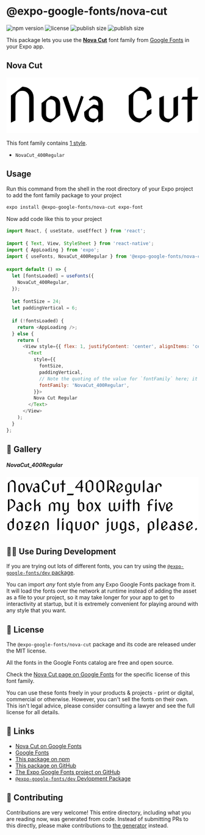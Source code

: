 # @expo-google-fonts/nova-cut

![npm version](https://flat.badgen.net/npm/v/@expo-google-fonts/nova-cut)
![license](https://flat.badgen.net/github/license/expo/google-fonts)
![publish size](https://flat.badgen.net/packagephobia/install/@expo-google-fonts/nova-cut)
![publish size](https://flat.badgen.net/packagephobia/publish/@expo-google-fonts/nova-cut)

This package lets you use the [**Nova Cut**](https://fonts.google.com/specimen/Nova+Cut) font family from [Google Fonts](https://fonts.google.com/) in your Expo app.

## Nova Cut

![Nova Cut](./font-family.png)

This font family contains [1 style](#-gallery).

- `NovaCut_400Regular`

## Usage

Run this command from the shell in the root directory of your Expo project to add the font family package to your project
```sh
expo install @expo-google-fonts/nova-cut expo-font
```

Now add code like this to your project
```js
import React, { useState, useEffect } from 'react';

import { Text, View, StyleSheet } from 'react-native';
import { AppLoading } from 'expo';
import { useFonts, NovaCut_400Regular } from '@expo-google-fonts/nova-cut';

export default () => {
  let [fontsLoaded] = useFonts({
    NovaCut_400Regular,
  });

  let fontSize = 24;
  let paddingVertical = 6;

  if (!fontsLoaded) {
    return <AppLoading />;
  } else {
    return (
      <View style={{ flex: 1, justifyContent: 'center', alignItems: 'center' }}>
        <Text
          style={{
            fontSize,
            paddingVertical,
            // Note the quoting of the value for `fontFamily` here; it expects a string!
            fontFamily: 'NovaCut_400Regular',
          }}>
          Nova Cut Regular
        </Text>
      </View>
    );
  }
};

```

## 🔡 Gallery

##### NovaCut_400Regular
![NovaCut_400Regular](./NovaCut_400Regular.ttf.png)


## 👩‍💻 Use During Development

If you are trying out lots of different fonts, you can try using the [`@expo-google-fonts/dev` package](https://github.com/expo/google-fonts/tree/master/font-packages/dev#readme).

You can import *any* font style from any Expo Google Fonts package from it. It will load the fonts
over the network at runtime instead of adding the asset as a file to your project, so it may take longer
for your app to get to interactivity at startup, but it is extremely convenient
for playing around with any style that you want.

## 📖 License

The `@expo-google-fonts/nova-cut` package and its code are released under the MIT license.

All the fonts in the Google Fonts catalog are free and open source.

Check the [Nova Cut page on Google Fonts](https://fonts.google.com/specimen/Nova+Cut) for the specific license of this font family.

You can use these fonts freely in your products & projects - print or digital, commercial or otherwise. However, you can't sell the fonts on their own. This isn't legal advice, please consider consulting a lawyer and see the full license for all details.

## 🔗 Links

- [Nova Cut on Google Fonts](https://fonts.google.com/specimen/Nova+Cut)
- [Google Fonts](https://fonts.google.com/)
- [This package on npm](https://www.npmjs.com/package/@expo-google-fonts/nova-cut)
- [This package on GitHub](https://github.com/expo/google-fonts/tree/master/font-packages/nova-cut)
- [The Expo Google Fonts project on GitHub](https://github.com/expo/google-fonts)
- [`@expo-google-fonts/dev` Devlopment Package](https://github.com/expo/google-fonts/tree/master/font-packages/dev)

## 🤝 Contributing

Contributions are very welcome! This entire directory, including what you are reading now, was generated from code. Instead of submitting PRs to this directly, please make contributions to [the generator](https://github.com/expo/google-fonts/tree/master/packages/generator) instead.
